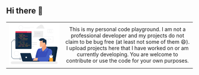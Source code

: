 ## Hi there 👋

<table>
  <tr>
    <td width="30%" valign="middle">
      <img src="assets/programmer.gif" alt="Programmer" width="200">
    </td>
    <td width="70%" align="center" valign="middle">
      This is my personal code playground. I am not a professional developer and my projects do not claim to be bug free (at least not some of them 😄). I upload projects here that I have worked on or am currently developing. You are welcome to contribute or use the code for your own purposes.
    </td>
  </tr>
</table>